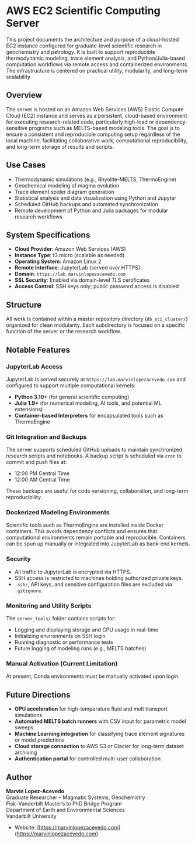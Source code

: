 # AWS EC2 Scientific Computing Server

This project documents the architecture and purpose of a cloud-hosted EC2 instance configured for graduate-level scientific research in geochemistry and petrology. It is built to support reproducible thermodynamic modeling, trace element analysis, and Python/Julia-based computation workflows via remote access and containerized environments. The infrastructure is centered on practical utility, modularity, and long-term scalability.

## Overview

The server is hosted on an Amazon Web Services (AWS) Elastic Compute Cloud (EC2) instance and serves as a persistent, cloud-based environment for executing research-related code, particularly high-load or dependency-sensitive programs such as MELTS-based modeling tools. The goal is to ensure a consistent and reproducible computing setup regardless of the local machine, facilitating collaborative work, computational reproducibility, and long-term storage of results and scripts.

## Use Cases

- Thermodynamic simulations (e.g., Rhyolite-MELTS, ThermoEngine)
- Geochemical modeling of magma evolution
- Trace element spider diagram generation
- Statistical analysis and data visualization using Python and Jupyter
- Scheduled GitHub backups and automated synchronization
- Remote development of Python and Julia packages for modular research workflows

## System Specifications

- **Cloud Provider**: Amazon Web Services (AWS)
- **Instance Type**: t3.micro (scalable as needed)
- **Operating System**: Amazon Linux 2
- **Remote Interface**: JupyterLab (served over HTTPS)
- **Domain**: `https://lab.marvinlopezacevedo.com`
- **SSL Security**: Enabled via domain-level TLS certificates
- **Access Control**: SSH keys only; public password access is disabled

## Structure

All work is contained within a master repository directory (`db_sci_cluster/`) organized for clean modularity. Each subdirectory is focused on a specific function of the server or the research workflow.



## Notable Features

### JupyterLab Access

JupyterLab is served securely at `https://lab.marvinlopezacevedo.com` and configured to support multiple computational kernels:

- **Python 3.10+** (for general scientific computing)
- **Julia 1.9+** (for numerical modeling, AI tools, and potential ML extensions)
- **Container-based Interpreters** for encapsulated tools such as ThermoEngine

### Git Integration and Backups

The server supports scheduled GitHub uploads to maintain synchronized research scripts and notebooks. A backup script is scheduled via `cron` to commit and push files at:
- 12:00 PM Central Time
- 12:00 AM Central Time

These backups are useful for code versioning, collaboration, and long-term reproducibility.

### Dockerized Modeling Environments

Scientific tools such as ThermoEngine are installed inside Docker containers. This avoids dependency conflicts and ensures that computational environments remain portable and reproducible. Containers can be spun up manually or integrated into JupyterLab as back-end kernels.

### Security

- All traffic to JupyterLab is encrypted via HTTPS.
- SSH access is restricted to machines holding authorized private keys.
- `.ssh/`, API keys, and sensitive configuration files are excluded via `.gitignore`.

### Monitoring and Utility Scripts

The `server_tools/` folder contains scripts for:
- Logging and displaying storage and CPU usage in real-time
- Initializing environments on SSH login
- Running diagnostic or performance tests
- Future logging of modeling runs (e.g., MELTS batches)

### Manual Activation (Current Limitation)

At present, Conda environments must be manually activated upon login. 

## Future Directions

- **GPU acceleration** for high-temperature fluid and melt transport simulations  
- **Automated MELTS batch runners** with CSV input for parametric model sweeps  
- **Machine Learning integration** for classifying trace element signatures or model predictions  
- **Cloud storage connection** to AWS S3 or Glacier for long-term dataset archiving  
- **Authentication portal** for controlled multi-user collaboration  

## Author

**Marvin Lopez-Acevedo**  
Graduate Researcher – Magmatic Systems, Geochemistry  
Fisk–Vanderbilt Master’s to PhD Bridge Program  
Department of Earth and Environmental Sciences  
Vanderbilt University  
 
- Website: [https://marvinlopezacevedo.com](https://marvinlopezacevedo.com)  



